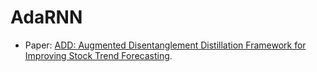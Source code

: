 # AdaRNN
* Paper: [ADD: Augmented Disentanglement Distillation Framework for Improving Stock Trend Forecasting](https://arxiv.org/abs/2012.06289).

